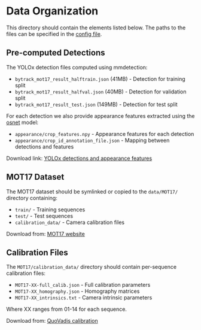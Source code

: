 # Data Organization

This directory should contain the elements listed below. The paths to the files can be specified in the [config file](../configs/files/config_continuous_test_time_mot17.yaml).

## Pre-computed Detections
The YOLOx detection files computed using mmdetection:
- `bytrack_mot17_result_halftrain.json` (41MB) - Detection for training split
- `bytrack_mot17_result_halfval.json` (40MB) - Detection for validation split  
- `bytrack_mot17_result_test.json` (149MB) - Detection for test split

For each detection we also provide appearance features extracted using the [osnet](https://github.com/KaiyangZhou/deep-person-reid) model:
- `appearance/crop_features.npy` - Appearance features for each detection
- `appearance/crop_id_annotation_file.json` - Mapping between detections and features

Download link: [YOLOx detections and appearance features](https://drive.google.com/file/d/1hrIM0j8GqzsyuF1xB3VNJgEHSQQyISKF/view?usp=sharing)


## MOT17 Dataset
The MOT17 dataset should be symlinked or copied to the `data/MOT17/` directory containing:
- `train/` - Training sequences
- `test/` - Test sequences
- `calibration_data/` - Camera calibration files

Download from: [MOT17 website](https://motchallenge.net/data/MOT17/)

## Calibration Files
The `MOT17/calibration_data/` directory should contain per-sequence calibration files:
- `MOT17-XX-full_calib.json` - Full calibration parameters
- `MOT17-XX_homography.json` - Homography matrices
- `MOT17-XX_intrinsics.txt` - Camera intrinsic parameters

Where XX ranges from 01-14 for each sequence.

Download from: [QuoVadis calibration](https://github.com/dendorferpatrick/QuoVadis/tree/main/downloads/MOT17)
